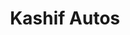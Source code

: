 ---
title: "Kashif Autos"
url: /karachi/kashif-autos-japan-plaza-saddar-town-rambagh-quarters/
shop: car repair
---